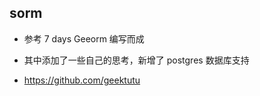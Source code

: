 ## sorm 

- 参考 7 days Geeorm 编写而成
- 其中添加了一些自己的思考，新增了 postgres 数据库支持  

- https://github.com/geektutu
